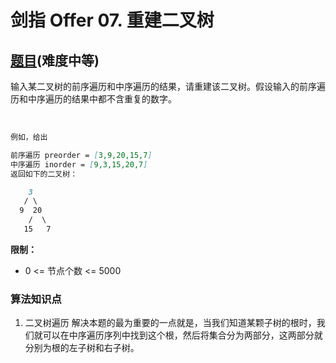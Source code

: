 # 剑指 Offer 07. 重建二叉树

## [题目](https://leetcode-cn.com/problems/zhong-jian-er-cha-shu-lcof/)(难度中等)

输入某二叉树的前序遍历和中序遍历的结果，请重建该二叉树。假设输入的前序遍历和中序遍历的结果中都不含重复的数字。

 
~~~markdown
例如，给出

前序遍历 preorder = [3,9,20,15,7]
中序遍历 inorder = [9,3,15,20,7]
返回如下的二叉树：

    3
   / \
  9  20
    /  \
   15   7
~~~

**限制：**
- 0 <= 节点个数 <= 5000

### 算法知识点
1. 二叉树遍历
解决本题的最为重要的一点就是，当我们知道某颗子树的根时，我们就可以在中序遍历序列中找到这个根，然后将集合分为两部分，这两部分就分别为根的左子树和右子树。